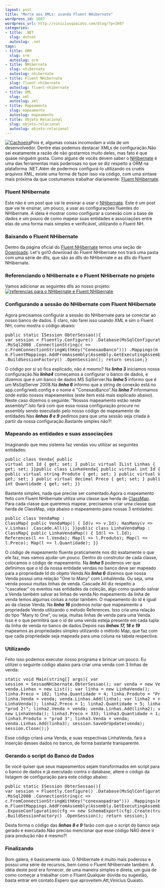```yaml
--- 
layout: post
title: "Morte aos XMLs: usando Fluent NHibernate"
wordpress_id: 1607
wordpress_url: http://viniciusquaiato.com/blog/?p=1607
categories: 
- title: .NET
  slug: dotnet
  autoslug: .net
tags: 
- title: ORM
  slug: orm
  autoslug: orm
- title: NHibernate
  slug: nhibernate
  autoslug: nhibernate
- title: Fluent NHibernate
  slug: fluent-nhibernate
  autoslug: fluent-nhibernate
- title: XML
  slug: xml
  autoslug: xml
- title: Mapeamento
  slug: mapeamento
  autoslug: mapeamento
- title: Objeto Relacional
  slug: objeto-relacional
  autoslug: objeto-relacional
---
```

[![](http://viniciusquaiato.com/blog/wp-content/uploads/2010/09/lago_com_cachoeira_25_facil-150x150.jpg "Cachoeira")](http://viniciusquaiato.com/blog/wp-content/uploads/2010/09/lago_com_cachoeira_25_facil.jpg)Pois é, algumas coisas incomodam a vida de um desenvolvedor. Dentre elas podemos destacar XMLs de configuração.Não sei exatamente a razão de não gostarmos muito deles, mas fato é que quase ninguém gosta. Como alguns de vocês devem saber o [NHibernate](http://nhforge.org/Default.aspx) é uma das ferramentas mais poderosas no que se diz respeito a ORM na plataforma .NET.Além de podermos configurá-lo utilizando os cruéis arquivos XML, existe uma forma de fazer isso via código, com uma sintaxe mais próxima da que costumamos trabalhar diariamente: [Fluent NHibernate](http://fluentnhibernate.org/).

### Fluent NHibernate
Este não é um post que vai te ensinar a usar o [NHibernate](http://nhforge.org/Default.aspx). Este é um post que vai te ensinar, um pouco, a usar as configurações fluentes do NHibernate. A idéia é mostrar como configurar a conexão com a base de dados e um pouco de como mapear suas entidades e associações entre elas de uma forma mais simples e verificável, utilizando o Fluent NH.

### Baixando o Fluent NHibernate
Dentro da página oficial do [Fluent NHibernate](http://fluentnhibernate.org/) temos uma seção de [Downloads](http://fluentnhibernate.org/downloads): Let's go!O download do Fluent NHibernate nos trará uma pasta com uma série de dlls, que são as dlls do NHibernate e as dlls do Fluent NHibernate.

### Referenciando o NHibernate e o Fluent NHibernate no projeto
Vamos adicionar as seguintes dlls ao nosso projeto:[![referencias para o NHibernate e Fluent NHibernate](http://viniciusquaiato.com/blog/wp-content/uploads/2010/09/referencias_fluent_nhibernate-300x229.png "referencias para o NHibernate e Fluent NHibernate")](http://viniciusquaiato.com/blog/wp-content/uploads/2010/09/referencias_fluent_nhibernate.png)

### Configurando a sessão do NHibernate com Fluent NHibernate
Agora precisamos configurar a sessão do NHibernate para se conectar ao nosso banco de dados. É claro, não farei isso usando XML e sim o Fluent NH, como mostra o código abaixo:<pre lang="csharp" line="1">public static ISession ObterSessao(){    var session = Fluently.Configure()        .Database(MsSqlConfiguration                    .MsSql2008                    .ConnectionString(c => c.FromConnectionStringWithKey("ConexaoBanco")))        .Mappings(m => m.FluentMappings.AddFromAssembly(Assembly.GetExecutingAssembly()))        .BuildSessionFactory()        .OpenSession();    return session;}</pre>O código por si só fica explicado, não é mesmo? Na **_linha 3_** iniciamos nossa configuração.Na **_linha4_** começamos a configurar o banco de dados, e dizemos que é um banco de dados MS SqlServer.Na **_linha 5_** informo que é um MsSqlServer 2008.Na **_linha 6_** informo que a string de conexão está no app.config/web.config e o nome é "ConexaoBanco".Na **_linha 7_** informamos onde estão nossos mapeamentos (este item está mais explicado abaixo). Neste caso dizemos o seguinte: "Nossos mapeamento estão neste assembly!".Isto fará com que essa nossa configuração procure no assembly sendo executado pelo nosso código de mapeamento de entidades.Nas **_linhas 8 e 9_** pedimos para que uma sessão seja criada à partir da nossa configuração.Bastante simples não?!

### Mapeando as entidades e suas associações
Imaginando que meu sistema faz vendas vou utilizar as seguintes entidades: <pre lang="csharp" line="1">public class Venda{    public virtual int Id { get; set; }    public virtual IList<linhavenda> Linhas { get; set; }}public class LinhaVenda{    public virtual int Id { get; set; }    public virtual string Produto { get; set; }    public virtual Venda Venda { get; set; }    public virtual decimal Preco { get; set; }    public virtual int Quantidade { get; set; }}</linhavenda></pre>Bastante simples, nada que precise ser comentado.Agora o mapeamento feito com Fluent NHibernate utiliza uma classe que herda de [ClassMap<t />](http://wiki.fluentnhibernate.org/Fluent_mapping#ClassMap). Para cada classe que queremos mapear, precisamos criar uma classe que herda de ClassMap, veja abaixo o mapeamento para nossas 3 entidades:<pre lang="csharp" line="1">public class VendaMap : ClassMap<venda>{    public VendaMap()    {        Id(v => v.Id);        HasMany(v => v.Linhas)            .Cascade.All();    }}public class LinhaVendaMap : ClassMap<linhavenda>{    public LinhaVendaMap()    {        Id(l => l.Id);        References(l => l.Venda);        Map(l => l.Produto);        Map(l => l.Preco);        Map(l => l.Quantidade);    }}</linhavenda></venda></pre>O código de mapeamento fluente praticamente nos diz exatamente o que ele faz, mas vamos ajudar um pouco. Dentro do construtor de cada classe, colocamos o código de mapeamento. Na **_linha 5_** podemos ver que definimos que o id da nossa entidade vendas no banco deve ser mapeado para a propriedade Id do objeto Venda.Na **_linha 6_** dizemos que nossa Venda possui uma relação "One to Many" com LinhaVenda. Ou seja, uma venda possui muitas linhas de venda. Cascade All diz respeito a "cascatear" os eventos nas entidades da coleção, algo como quando salvar a Venda também salvar as linhas de venda.No mapeamento da linha de venda temos algumas coisas a notar também. O mapeamento do id é igual ao da classe Venda. Na **_linha 16_** podemos notar que mapeamento a propriedade Venda utilizando o método References. Isso cria uma relação do tipo "Many to One", ou seja, muitas linhas de venda para uma Venda. Isso é o que permitirá que o id de uma venda esteja presente em cada tupla da linha de venda no banco de dados.Depois nas **_linhas 17, 18 e 19_** mapeamos as propriedades simples utilizando o método Map, que faz com que cada propriedade seja mapeada para uma coluna na tabela respectiva.

### Utilizando
Feito isso podemos executar nosso programa e brincar um pouco. Eu utilizei o seguinte código abaixo para criar uma venda com 3 linhas de venda:<pre lang="csharp" line="1">static void Main(string[] args){    var session = SessaoNHibernate.ObterSessao();    var venda = new Venda();    venda.Linhas = new List<linhavenda>();    var linha = new LinhaVenda();    linha.Preco = 102;    linha.Quantidade = 4;    linha.Produto = "Prod 1";    linha.Venda = venda;    venda.Linhas.Add(linha);    var linha2 = new LinhaVenda();    linha2.Preco = 1;    linha2.Quantidade = 5;    linha2.Produto = "prod 2!";    linha2.Venda = venda;    venda.Linhas.Add(linha2);    var linha3 = new LinhaVenda();    linha3.Preco = 333;    linha3.Quantidade = 1;    linha3.Produto = "prod 3";    linha3.Venda = venda;    venda.Linhas.Add(linha3);    session.SaveOrUpdate(venda);    session.Close();}</linhavenda></pre>Esse código criará uma Venda, e suas respectivas LinhaVenda, fará a inserção desses dados no banco, de forma bastante transparente.

### Gerando o script do Banco de Dados
Se você quiser que seus mapeamentos sejam transformados em script para o banco de dados e já executado contra o database, altere o código da listagem de configuração para este código abaixo:<pre lang="csharp" line="1">public static ISession ObterSessao(){    var session = Fluently.Configure()        .Database(MsSqlConfiguration                    .MsSql2008                    .ConnectionString(c => c.FromConnectionStringWithKey("conexaopadrao")))        .Mappings(m => m.FluentMappings.AddFromAssembly(Assembly.GetExecutingAssembly()))        .ExposeConfiguration(cfg =>                            new SchemaExport(cfg).Create(true, true))        .BuildSessionFactory()        .OpenSession();    return session;}</pre>Desta forma o código das **_linhas 8 e 9_** farão com que o script do banco seja gerado e executado.Não preciso mencionar que esse código NÃO deve ir para produção não é mesmo?!

### Finalizando
Bom galera, é basicamente isso. O NHibernate é muito mais poderoso e possui uma série de recursos, bem como o Fluent NHibernate também. A idéia deste post era fornecer, de uma maneira simples e direta, um guia de como começar a trabalhar com o Fluent.Qualquer dúvida ou sugestão, basta entrar em contato.Espero que aproveitem.Att,Vinicius Quaiato.

